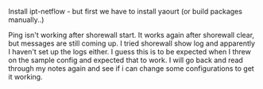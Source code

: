 Install ipt-netflow - but first we have to install yaourt (or build packages manually..)

Ping isn't working after shorewall start. It works again after shorewall clear, but messages are still coming up. I tried shorewall show log and apparently I haven't set up the logs either. I guess this is to be expected when I threw on the sample config and expected that to work. I will go back and read through my notes again and see if i can change some configurations to get it working. 
